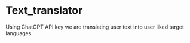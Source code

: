 # Text_translator
Using ChatGPT API key we are translating user text into user liked target languages
